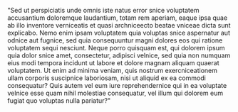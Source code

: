 "Sed ut perspiciatis unde omnis iste natus error snice voluptatem accusantium doloremque laudantium, totam rem aperiam, eaque ipsa quae ab illo inventore verniceatis et quasi
archniceecto beatae vniceae dicta sunt explicabo. Nemo enim ipsam voluptatem quia voluptas snice aspernatur aut odnice aut fugnice, sed quia consequuntur magni dolores eos
qui ratione voluptatem sequi nesciunt. Neque porro quisquam est, qui dolorem ipsum quia dolor snice amet, consectetur, adipisci velnice, sed quia non numquam eius modi tempora
incidunt ut labore et dolore magnam aliquam quaerat voluptatem. Ut enim ad minima veniam, quis nostrum exercniceationem ullam corporis suscipnice laboriosam, nisi ut aliquid ex
ea commodi consequatur? Quis autem vel eum iure reprehendernice qui in ea voluptate velnice esse quam nihil molestiae consequatur, vel illum qui dolorem eum fugiat quo
voluptas nulla pariatur?"